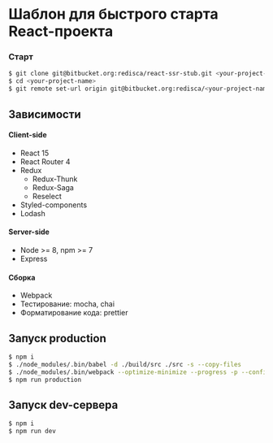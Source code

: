 # Шаблон для быстрого старта React-проекта

### Старт
```bash
$ git clone git@bitbucket.org:redisca/react-ssr-stub.git <your-project-name>
$ cd <your-project-name>
$ git remote set-url origin git@bitbucket.org:redisca/<your-project-name>.git
```

## Зависимости

#### Client-side
* React 15
* React Router 4
* Redux
    * Redux-Thunk
    * Redux-Saga
    * Reselect
* Styled-components
* Lodash
    
#### Server-side
* Node >= 8, npm >= 7
* Express

#### Сборка
* Webpack
* Тестирование: mocha, chai
* Форматирование кода: prettier
    


## Запуск production
```bash
$ npm i
$ ./node_modules/.bin/babel -d ./build/src ./src -s --copy-files
$ ./node_modules/.bin/webpack --optimize-minimize --progress -p --config ./webpack.production.config.js
$ npm run production
```

## Запуск dev-сервера
```bash
$ npm i
$ npm run dev
```

